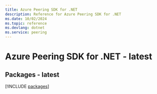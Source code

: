 ```yaml
---
title: Azure Peering SDK for .NET
description: Reference for Azure Peering SDK for .NET
ms.date: 10/02/2024
ms.topic: reference
ms.devlang: dotnet
ms.service: peering
---
```

# Azure Peering SDK for .NET - latest
## Packages - latest
[!INCLUDE [packages](peering-index.md)]